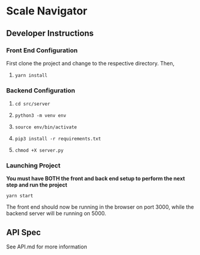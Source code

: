 # Scale Navigator

## Developer Instructions

### Front End Configuration

First clone the project and change to the respective directory. Then,

1. `yarn install` 

### Backend Configuration

1. `cd src/server`

2. `python3 -m venv env`

3. `source env/bin/activate`

4. `pip3 install -r requirements.txt`

5. `chmod +X server.py`

### Launching Project

**You must have BOTH the front and back end setup to perform the next step and run the project** 

`yarn start` 


The front end should now be running in the browser on port 3000,
while the backend server will be running on 5000. 


## API Spec
See API.md for more information
